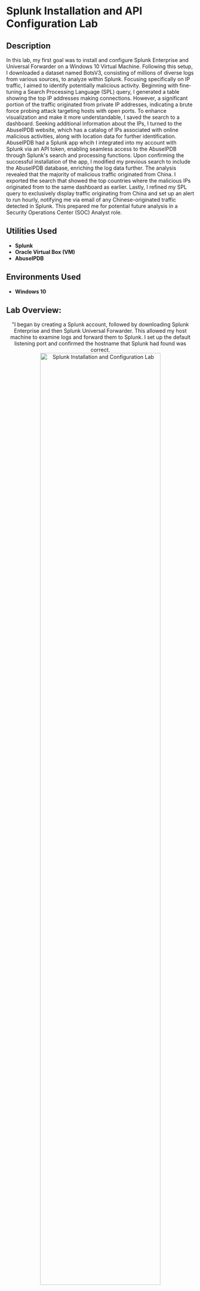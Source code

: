 <h1>Splunk Installation and API Configuration Lab</h1>


<h2>Description</h2>
In this lab, my first goal was to install and configure Splunk Enterprise and Universal Forwarder on a Windows 10 Virtual Machine. Following this setup, I downloaded a dataset named BotsV3, consisting of millions of diverse logs from various sources, to analyze within Splunk. Focusing specifically on IP traffic, I aimed to identify potentially malicious activity. Beginning with fine-tuning a Search Processing Language (SPL) query, I generated a table showing the top IP addresses making connections. However, a significant portion of the traffic originated from private IP addresses, indicating a brute force probing attack targeting hosts with open ports. To enhance visualization and make it more understandable, I saved the search to a dashboard. Seeking additional information about the IPs, I turned to the AbuseIPDB website, which has a catalog of IPs associated with online malicious activities, along with location data for further identification. AbuseIPDB had a Splunk app whcih I integrated into my account with Splunk via an API token, enabling seamless access to the AbuseIPDB through Splunk's search and processing functions. Upon confirming the successful installation of the app, I modified my previous search to include the AbuseIPDB database, enriching the log data further. The analysis revealed that the majority of malicious traffic originated from China. I exported the search that showed the top countries where the malicious IPs originated from to the same dashboard as earlier. Lastly, I refined my SPL query to exclusively display traffic originating from China and set up an alert to run hourly, notifying me via email of any Chinese-originated traffic detected in Splunk. This prepared me for potential future analysis in a Security Operations Center (SOC) Analyst role.
<br />


<h2>Utilities Used</h2>

- <b>Splunk</b> 
- <b>Oracle Virtual Box (VM)</b>
- <b>AbuseIPDB</b>


<h2>Environments Used </h2>

- <b>Windows 10</b> 

<h2>Lab Overview:</h2>

<p align="center">
"I began by creating a Splunk account, followed by downloading Splunk Enterprise and then Splunk Universal Forwarder. This allowed my host machine to examine logs and forward them to Splunk. I set up the default listening port and confirmed the hostname that Splunk had found was correct.<br/>
<img src="https://github.com/KirkDJohnson/Setting-Up-Splunk-with-API-Integration-Lab/assets/164972007/b49e3a4e-a154-4bff-8e7f-e645334e601e"  height="80%" width="80%" alt="Splunk Installation and Configuration Lab"/>
<img src="https://github.com/KirkDJohnson/Setting-Up-Splunk-with-API-Integration-Lab/assets/164972007/69830ac7-bec3-4e6e-a4b7-1ab5c74e966f"  height="80%" width="80%" alt="Splunk Installation and Configuration Lab"/>
<img src="https://github.com/KirkDJohnson/Setting-Up-Splunk-with-API-Integration-Lab/assets/164972007/6f1cee97-8071-40f8-b62f-2be8b1744c05"  height="80%" width="80%" alt="Splunk Installation and Configuration Lab"/>
<img src="https://github.com/KirkDJohnson/Setting-Up-Splunk-with-API-Integration-Lab/assets/164972007/5a43a5c5-5b39-4628-97d2-2df36db1f5e7"  height="80%" width="80%" alt="Splunk Installation and Configuration Lab"/>
<img src="https://github.com/KirkDJohnson/Setting-Up-Splunk-with-API-Integration-Lab/assets/164972007/3ff8bd55-e479-4272-a025-d7f4b3118d35"  height="80%" width="80%" alt="Splunk Installation and Configuration Lab"/>
<img src="https://github.com/KirkDJohnson/Setting-Up-Splunk-with-API-Integration-Lab/assets/164972007/bd04788d-8944-483e-9c08-48c7e56ec9f7"  height="80%" width="80%" alt="Splunk Installation and Configuration Lab"/>
<br />
<br />
I then downloaded a popular dataset (sample logs) from Splunk called: Botsv3. Once it was downlaoded and unpacked, I moved the files into "C:\Program Files\Splunk\etc\apps". I chose to do this because this dataset has a considerable amount of various logs both benign and malicious to examine compared to generating them on my host machine which I have done in other labs.<br/>
<img src="https://github.com/KirkDJohnson/Setting-Up-Splunk-with-API-Integration-Lab/assets/164972007/c02832d8-3513-491e-b92f-5c051abe7798"  height="80%" width="80%" alt="Splunk Installation and Configuration Lab"/>
<img src="https://github.com/KirkDJohnson/Setting-Up-Splunk-with-API-Integration-Lab/assets/164972007/6a0ba3f5-4286-4d2d-b628-2f77febfc165"  height="80%" width="80%" alt="Splunk Installation and Configuration Lab"/>
<img src="https://github.com/KirkDJohnson/Setting-Up-Splunk-with-API-Integration-Lab/assets/164972007/e12ce2ee-95c4-4228-b267-4436bd02c927"  height="80%" width="80%" alt="Splunk Installation and Configuration Lab"/>
<br />
<br />
For this excercise I focused on IP traffic. I wanted to transform the raw data in the logs to something more visual and quickly understandable. So I began fine tuning a Search Processing Language (SPL) query that would provide the approprioate context on the given IP addresses in the logs and their connections.<br/>
<img src="https://github.com/KirkDJohnson/Setting-Up-Splunk-with-API-Integration-Lab/assets/164972007/ac4a0fc7-5faf-422a-9d1b-e7c375f74211"  height="80%" width="80%" alt="Splunk Installation and Configuration Lab"/>
<img src="https://github.com/KirkDJohnson/Setting-Up-Splunk-with-API-Integration-Lab/assets/164972007/3e28b01c-4f51-4db4-8a1c-35a1a6a16dcd"  height="80%" width="80%" alt="Splunk Installation and Configuration Lab"/>
  <img src="https://github.com/KirkDJohnson/Setting-Up-Splunk-with-API-Integration-Lab/assets/164972007/059ddb41-d605-48a9-8deb-0d5b10f47ac3"  height="80%" width="80%" alt="Splunk Installation and Configuration Lab"/>
  <img src="https://github.com/KirkDJohnson/Setting-Up-Splunk-with-API-Integration-Lab/assets/164972007/de46b6a0-c1ed-468c-bd85-5a13de6a279e"  height="80%" width="80%" alt="Splunk Installation and Configuration Lab"/>
<br />
<br />
Once I was satisfied with the query, I then created a dashboard and exported the search to the dashboard to visualize the data.<br/>
<img src="https://github.com/KirkDJohnson/Setting-Up-Splunk-with-API-Integration-Lab/assets/164972007/271a9936-b9b4-4704-9ab5-306950dc52e5"  height="80%" width="80%" alt="Splunk Installation and Configuration Lab"/>
  <img src="https://github.com/KirkDJohnson/Setting-Up-Splunk-with-API-Integration-Lab/assets/164972007/d554771f-874e-4034-a3cf-71544bfab56e"  height="80%" width="80%" alt="Splunk Installation and Configuration Lab"/>
<br />
<br />
The logs now reveal that certain IP addresses appear to be malicious/suspicioius due to the amount of traffic generated from them. However, it would be even more optimal if we could obtain further information about the IPs for potentional defensive strategies With this in mind, I used AbuseIPDB which helps to"...identify IP addresses that have been associated with malicious activity online", as well provide more information about the IP such as location and coooridnates. Splunk has an AbuseIPDB app that when configured with an API token linking both accounts, AbuseIPDB's database can be accessed through SPL in Splunk.<br/>
<img src="https://github.com/KirkDJohnson/Setting-Up-Splunk-with-API-Integration-Lab/assets/164972007/b3ab81f1-69ed-47fc-85ac-7345783df775"  height="80%" width="80%" alt="Splunk Installation and Configuration Lab"/>
<img src="https://github.com/KirkDJohnson/Setting-Up-Splunk-with-API-Integration-Lab/assets/164972007/319e5250-2b0f-4028-bdbc-1eba72b23d2f"  height="80%" width="80%" alt="Splunk Installation and Configuration Lab"/>
<img src="https://github.com/KirkDJohnson/Setting-Up-Splunk-with-API-Integration-Lab/assets/164972007/faad2143-8a2a-4b1f-ade2-bd8a04f43e4f"  height="80%" width="80%" alt="Splunk Installation and Configuration Lab"/>
<br />
<br />
I included the newly installed app into the search as well as removed all IPv6 and private IP addresses because they are non-unique and irrelevant to block as you may block proper intranet traffic; leaving only public IPv4 addresses. The serach confirms that the App and API were correctly installed and configured. I then made sure that the data being shown in Splunk was accurate so I went to AbuseIPDB's website and another website "whois" which is very similar in functionality and it confirms that the data is the same. <br/>
<img src="https://github.com/KirkDJohnson/Setting-Up-Splunk-with-API-Integration-Lab/assets/164972007/0b6f16fc-69ad-4c3b-b41c-61f13516852e"  height="80%" width="80%" alt="Splunk Installation and Configuration Lab"/>
  <img src="https://github.com/KirkDJohnson/Setting-Up-Splunk-with-API-Integration-Lab/assets/164972007/ae2fb2e3-8a5f-4b45-bea4-23ecf265b507"  height="80%" width="80%" alt="Splunk Installation and Configuration Lab"/>
  <img src="https://github.com/KirkDJohnson/Setting-Up-Splunk-with-API-Integration-Lab/assets/164972007/83bb842f-e9c7-45c0-bcfa-82e2960b6746"  height="80%" width="80%" alt="Splunk Installation and Configuration Lab"/>
<br />
<br />
I modified the SPL query slightly to output the count of the country, saved it to the same dashboard and modified the previous dashboard I made to remove the private IP addresses. The dashboard now contains the top 20 IP addresses that made the most connections and those IP addresses filtered by country.<br/>
<img src="https://github.com/KirkDJohnson/Setting-Up-Splunk-with-API-Integration-Lab/assets/164972007/bbc41906-09b2-421c-9018-ebc6e8d048ce"  height="80%" width="80%" alt="Splunk Installation and Configuration Lab"/>
<img src="https://github.com/KirkDJohnson/Setting-Up-Splunk-with-API-Integration-Lab/assets/164972007/bc18a3a6-64c8-460f-a22f-69a6dce54960"  height="80%" width="80%" alt="Splunk Installation and Configuration Lab"/>
<img src="https://github.com/KirkDJohnson/Setting-Up-Splunk-with-API-Integration-Lab/assets/164972007/7d019d56-678d-4388-81a2-10dc016f011e"  height="80%" width="80%" alt="Splunk Installation and Configuration Lab"/>
<br />
<br />
Lastly, due to the data showing that traffic from China was the significant part of the malicious traffic, in this scenario I knew that the there would be no reason for traffic originating from China. I again modified the search slightly to only show traffic from China with AbuseIPDB and created an alert for it that would send me an email if traffic matched the alert appeared in the Splunk logs so I could further investigate whether it to be malicious as a SOC Analyst. <br/>
<img src="https://github.com/KirkDJohnson/Setting-Up-Splunk-with-API-Integration-Lab/assets/164972007/5b763418-9772-4a26-a408-83ca98efb69a"  height="80%" width="80%" alt="Splunk Installation and Configuration Lab"/>
<img src="https://github.com/KirkDJohnson/Setting-Up-Splunk-with-API-Integration-Lab/assets/164972007/1d09dd6e-2a06-49eb-b438-57e2bbb553a4"  height="80%" width="80%" alt="Splunk Installation and Configuration Lab"/>
<img src="https://github.com/KirkDJohnson/Setting-Up-Splunk-with-API-Integration-Lab/assets/164972007/fef8945d-9529-4d2c-9f04-ef69310b9da7"  height="80%" width="80%" alt="Splunk Installation and Configuration Lab"/>
<br />
<br />



<h2>Thoughts</h2>
This lab proved highly beneficial as it offered me hands-on experience in a part of Splunk I hadn't previously explored: downloading and installing apps within Splunk. While I had configured Splunk in the past, this exercise served as valuable practice, improving my proficiency with the process. The lab also increased my proficiency in Search Processing Language (SPL), Splunk's search language, is advantageous given its popularity as a Security Information and Event Management (SIEM) solution. Moreoceer, I discovered a new search command, distinct_count, which efficiently calculates the number of unique values for fields. Unlike my previous methods using deduplicate and count, this new command is more straightforward, resulting in faster search response times. However, the primary takeaway from this lab was the experience with the configuration of a Splunk app using an API token and effectively utilizing it within the search function. After reviewing the README for the AbuseIPDB app I installed, the process became clear and streamlined. Overall, this lab significantly expanded my comprehension and familiarity with Splunk, proving to be a valuable learning experience.


<!--
 ```diff
- text in red
+ text in green
! text in orange
# text in gray
@@ text in purple (and bold)@@
```
--!>

